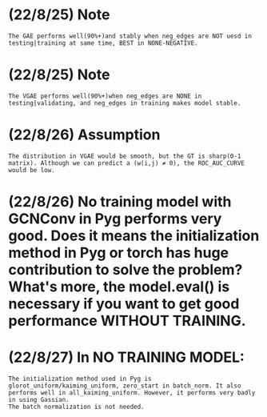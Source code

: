 # (22/8/25) Note
    The GAE performs well(90%+)and stably when neg_edges are NOT uesd in testing|training at same time, BEST in NONE-NEGATIVE.

# (22/8/25) Note
    The VGAE performs well(90%+)when neg_edges are NONE in testing|validating, and neg_edges in training makes model stable.

# (22/8/26) Assumption
    The distribution in VGAE would be smooth, but the GT is sharp(0-1 matrix). Although we can predict a (w(i,j) ≠ 0), the ROC_AUC_CURVE would be low.

# (22/8/26) No training model with GCNConv in Pyg performs very good. Does it means the initialization method in Pyg or torch has huge contribution to solve the problem? What's more, the model.eval() is necessary if you want to get good performance WITHOUT TRAINING.

# (22/8/27) In NO TRAINING MODEL:
    The initialization method used in Pyg is glorot_uniform/kaiming_uniform, zero_start in batch_norm. It also performs well in all_kaiming_uniform. However, it performs very badly in using Gassian.
    The batch normalization is not needed.